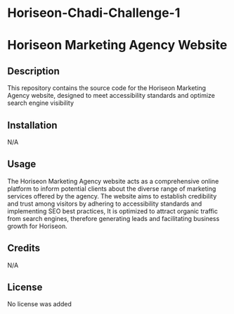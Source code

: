 # Horiseon-Chadi-Challenge-1

<h1>Horiseon Marketing Agency Website</h1>

<h2>Description</h2>

This repository contains the source code for the Horiseon Marketing Agency website, designed to meet accessibility standards and optimize search engine visibility

<h2>Installation</h2>

N/A

<h2>Usage</h2>

The Horiseon Marketing Agency website acts as a comprehensive online platform to inform potential clients about the diverse range of marketing services offered by the agency. The website aims to establish credibility and trust among visitors by adhering to accessibility standards and implementing SEO best practices, It is optimized to attract organic traffic from search engines, therefore generating leads and facilitating business growth for Horiseon.

<h2>Credits</h2>

N/A

<h2>License</h2>

No license was added